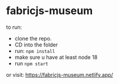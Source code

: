 # fabricjs-museum

to run:

- clone the repo.
- CD into the folder
- run: `npm install`
- make sure u have at least node 18
- run `npm start`

or visit:
https://fabricjs-museum.netlify.app/
